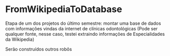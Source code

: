 # FromWikipediaToDatabase

Etapa de um dos projetos do último semestre: montar uma base de dados com informações vindas da internet de clínicas odontológicas 
(Pode ser qualquer fonte, nesse caso, testei extraindo informações de Especialidades da Wikipedia)

Serão construídos outros robôs
